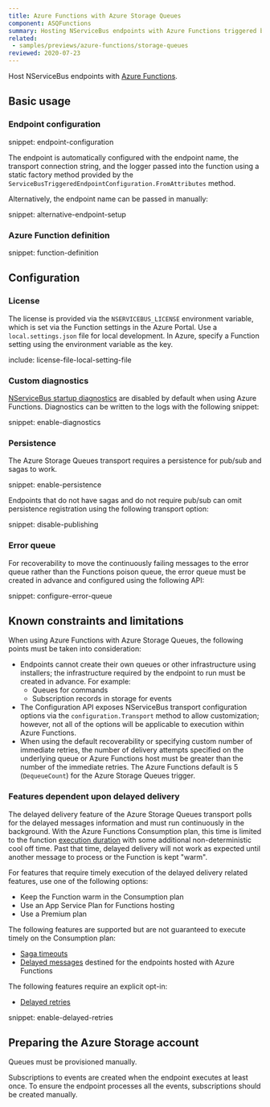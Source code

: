 ```yaml
---
title: Azure Functions with Azure Storage Queues
component: ASQFunctions
summary: Hosting NServiceBus endpoints with Azure Functions triggered by Azure Storage Queus
related:
 - samples/previews/azure-functions/storage-queues
reviewed: 2020-07-23
---
```


Host NServiceBus endpoints with [Azure Functions](https://docs.microsoft.com/en-us/azure/azure-functions/).

## Basic usage

### Endpoint configuration

snippet: endpoint-configuration

The endpoint is automatically configured with the endpoint name, the transport connection string, and the logger passed into the function using a static factory method provided by the `ServiceBusTriggeredEndpointConfiguration.FromAttributes` method.

Alternatively, the endpoint name can be passed in manually:

snippet: alternative-endpoint-setup

### Azure Function definition

snippet: function-definition

## Configuration

### License

The license is provided via the `NSERVICEBUS_LICENSE` environment variable, which is set via the Function settings in the Azure Portal.
Use a `local.settings.json` file for local development. In Azure, specify a Function setting using the environment variable as the key.

include: license-file-local-setting-file

### Custom diagnostics

[NServiceBus startup diagnostics](/nservicebus/hosting/startup-diagnostics.md) are disabled by default when using Azure Functions. Diagnostics can be written to the logs with the following snippet:

snippet: enable-diagnostics

### Persistence

The Azure Storage Queues transport requires a persistence for pub/sub and sagas to work.

snippet: enable-persistence

Endpoints that do not have sagas and do not require pub/sub can omit persistence registration using the following transport option:

snippet: disable-publishing

### Error queue

For recoverability to move the continuously failing messages to the error queue rather than the Functions poison queue, the error queue must be created in advance and configured using the following API:

snippet: configure-error-queue

## Known constraints and limitations

When using Azure Functions with Azure Storage Queues, the following points must be taken into consideration:

- Endpoints cannot create their own queues or other infrastructure using installers; the infrastructure required by the endpoint to run must be created in advance. For example:
  - Queues for commands
  - Subscription records in storage for events
- The Configuration API exposes NServiceBus transport configuration options via the `configuration.Transport` method to allow customization; however, not all of the options will be applicable to execution within Azure Functions.
- When using the default recoverability or specifying custom number of immediate retries, the number of delivery attempts specified on the underlying queue or Azure Functions host must be greater than the number of the immediate retries. The Azure Functions default is 5 (`DequeueCount`) for the Azure Storage Queues trigger.

### Features dependent upon delayed delivery

The delayed delivery feature of the Azure Storage Queues transport polls for the delayed messages information and must run continuously in the background. With the Azure Functions Consumption plan, this time is limited to the function [execution duration](https://docs.microsoft.com/en-us/azure/azure-functions/functions-scale#timeout) with some additional non-deterministic cool off time. Past that time, delayed delivery will not work as expected until another message to process or the Function is kept "warm".

For features that require timely execution of the delayed delivery related features, use one of the following options:
- Keep the Function warm in the Consumption plan
- Use an App Service Plan for Functions hosting
- Use a Premium plan

The following features are supported but are not guaranteed to execute timely on the Consumption plan:
  - [Saga timeouts](/nservicebus/sagas/timeouts.md)
  - [Delayed messages](/transports/azure-storage-queues/delayed-delivery.md) destined for the endpoints hosted with Azure Functions

The following features require an explicit opt-in:
  - [Delayed retries](/nservicebus/recoverability/#delayed-retries)

snippet: enable-delayed-retries

## Preparing the Azure Storage account

Queues must be provisioned manually.

Subscriptions to events are created when the endpoint executes at least once. To ensure the endpoint processes all the events, subscriptions should be created manually.
